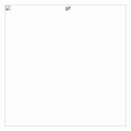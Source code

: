 <p align="center">
  <img alt="gif" width="400" src="[https://media1.giphy.com/media/qgQUggAC3Pfv687qPC/200.webp?cid=ecf05e47ehtw56c2trzu2rfw8dtw2bmd25q06zj4lqx4os9g&rid=200.webp&ct=g](https://user-images.githubusercontent.com/74038190/241765440-80728820-e06b-4f96-9c9e-9df46f0cc0a5.gif)https://user-images.githubusercontent.com/74038190/241765440-80728820-e06b-4f96-9c9e-9df46f0cc0a5.gif">
</p>
